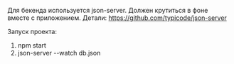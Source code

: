 Для бекенда используется json-server. Должен крутиться в фоне вместе с приложением.
Детали: https://github.com/typicode/json-server

Запуск проекта:
1. npm start
2. json-server --watch db.json
